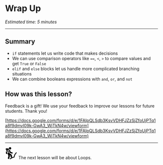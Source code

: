 # Wrap Up

*Estimated time: 5 minutes*

---

## Summary

- `if` statements let us write code that makes decisions
- We can use comparison operators like `==`, `<`, `>` to compare values and get `True` or `False`
- `elif` and `else` blocks let us handle more complicated branching situations
- We can combine booleans expressions with `and`, `or`, and `not`

## How was this lesson?

Feedback is a gift! We use your feedback to improve our lessons for future students. Thank you!

[https://docs.google.com/forms/d/e/1FAIpQLSdb3KsvVDHFJZzSjZfoUjPTq1a8f9dmvl09k-GwA3_WjTkN4w/viewform](https://docs.google.com/forms/d/e/1FAIpQLSdb3KsvVDHFJZzSjZfoUjPTq1a8f9dmvl09k-GwA3_WjTkN4w/viewform)

---

<aside>
<img src="../Lesson%200%20Learning%20With%20Kibo%2032002756da8b4ed2a610df0347af2a08/man-in-hike.png" alt="../Lesson%200%20Learning%20With%20Kibo%2032002756da8b4ed2a610df0347af2a08/man-in-hike.png" width="40px" /> The next lesson will be about Loops.

</aside>